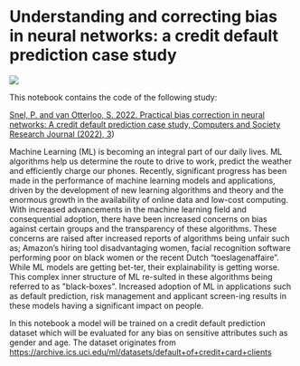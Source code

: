 # Understanding and correcting bias in neural networks: a credit default prediction case study

![](https://aisafety.netlify.app/images/ai-bias.jpg)

This notebook contains the code of the following study:

[Snel, P. and van Otterloo, S. 2022. Practical bias correction in neural networks: A credit default prediction case study, Computers and Society Research Journal (2022), 3](https://ictinstitute.nl/bias-correction-credit-default/))

Machine Learning (ML) is becoming an integral part of our daily lives. ML algorithms help us determine the route to drive to work, predict the weather and efficiently charge our phones. Recently, significant progress has been made in the performance of machine learning models and applications, driven by the development of new learning algorithms and theory and the enormous growth in the availability of online data and low-cost computing. With increased advancements in the machine learning field and consequential adoption, there have been increased concerns on bias against certain groups and the transparency of these algorithms. These concerns are raised after increased reports of algorithms being unfair such as; Amazon’s hiring tool disadvantaging women, facial recognition software performing poor on black women or the recent Dutch “toeslagenaffaire”. While ML models are getting bet-ter, their explainability is getting worse. This complex inner structure of ML re-sulted in these algorithms being referred to as "black-boxes". Increased adoption of ML in applications such as default prediction, risk management and applicant screen-ing results in these models having a significant impact on people.

In this notebook a model will be trained on a credit default prediction dataset which will be evaluated for any bias on sensitive attributes such as gender and age. The dataset originates from https://archive.ics.uci.edu/ml/datasets/default+of+credit+card+clients
